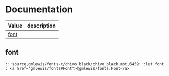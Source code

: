 # Documentation
|Value|description|
|---|---|
|[font](#font)||

## font

```moonbit
:::source,gmlewis/fonts-c/chivo_black/chivo_black.mbt,6459:::let font : <a href="gmlewis/fonts#Font">@gmlewis/fonts.Font</a>
```

